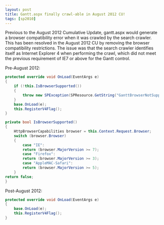 ```yaml
---
layout: post
title: Gantt.aspx finally crawl-able in August 2012 CU!
tags: [sp2010]
---
```


Previous to the August 2012 Cumulative Update, gantt.aspx would generate a browser compatibility error when it was crawled by the search crawler.  This has been resolved in the August 2012 CU by removing the browser compatibility restrictions.  The issue was that the search crawler identifies itself as Internet Explorer 4 when performing the crawl, which did not meet the previous requirement of IE7 or above for the Gantt control.

Pre-August 2012:

```csharp
protected override void OnLoad(EventArgs e)
{
	if (!this.IsBrowserSupported())
	{
		throw new SPException(SPResource.GetString("GanttBrowserNotSupported", new object[0]));
	}
	base.OnLoad(e);
	this.RegisterV4Flag();
}

private bool IsBrowserSupported()
{
	HttpBrowserCapabilities browser = this.Context.Request.Browser;
	switch (browser.Browser)
	{
		case "IE":
		return (browser.MajorVersion >= 7);
		case "Firefox":
		return (browser.MajorVersion >= 3);
		case "AppleMAC-Safari":
		return (browser.MajorVersion >= 5);
	}
return false;
}
```

Post-August 2012:

```csharp
protected override void OnLoad(EventArgs e)
{
	base.OnLoad(e);
	this.RegisterV4Flag();
}
```